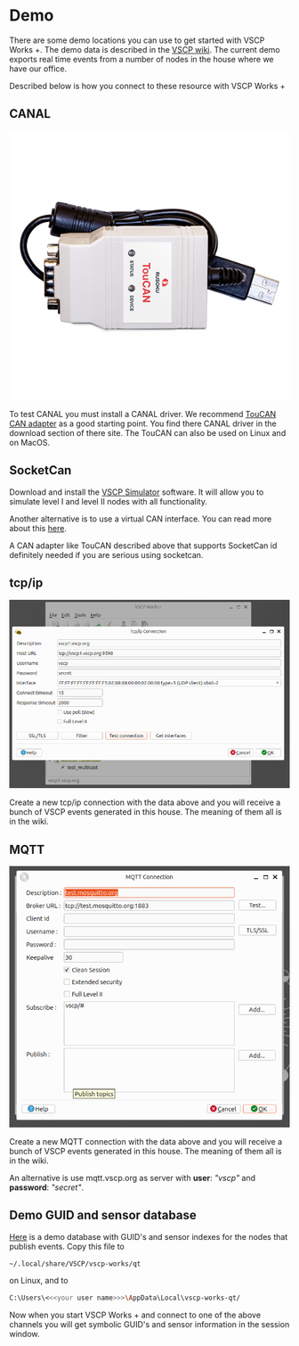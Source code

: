 # Demo 

There are some demo locations you can use to get started with VSCP Works +. The demo data is described in the [VSCP wiki](https://github.com/grodansparadis/vscp/wiki/Demo). The current demo exports real time events from a number of nodes in the house where we have our office.

Described below is how you connect to these resource with VSCP Works +

## CANAL
![](./images/toucan_2.png)

To test CANAL you must install a CANAL driver. We recommend [TouCAN CAN adapter](https://www.rusoku.com/products) as a good starting point. You find there CANAL driver in the download section of there site. The TouCAN can also be used on Linux and on MacOS.

## SocketCan
Download and install the [VSCP Simulator](https://github.com/grodansparadis/vscp-simulator) software. It will allow you to simulate level I and level II nodes with all functionality.

Another alternative is to use a virtual CAN interface. You can read more about this [here](connection_socketcan?id=testing).

A CAN adapter like TouCAN described above that supports SocketCan id definitely needed if you are serious using socketcan.


## tcp/ip
![](./images/vscp1.vscp.org.png)

Create a new tcp/ip connection with the data above and you will receive a bunch of VSCP events generated in this house. The meaning of them all is in the wiki.

## MQTT
![](./images/test.mosquitto.org.png)

Create a new MQTT connection with the data above and you will receive a bunch of VSCP events generated in this house. The meaning of them all is in the wiki.

An alternative is use mqtt.vscp.org as server with **user**: _"vscp"_ and **password**: _"secret"_.

## Demo GUID and sensor database

[Here](https://vscp.org/vscpworks/vscpworks.sqlite3) is a demo database with GUID's and sensor indexes for the nodes that publish events. Copy this file to 

```bash
~/.local/share/VSCP/vscp-works/qt
```

on Linux, and to

```bash
C:\Users\<<<your user name>>>\AppData\Local\vscp-works-qt/
```

Now when you start VSCP Works + and connect to one of the above channels you will get symbolic GUID's and sensor information in the session window.

